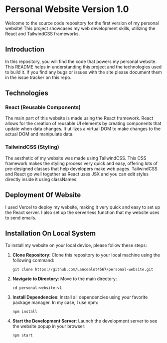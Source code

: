 # Personal Website Version 1.0

Welcome to the source code repository for the first version of my personal website! This project showcases my web development skills, utilizing the React and TailwindCSS frameworks.

## Introduction

In this repository, you will find the code that powers my personal website. This README helps in understanding this project and the technologies used to build it. If you find any bugs or issues with the site please document them in the issue tracker on this repo.

## Technologies

### React (Reusable Components)

The main part of this website is made using the React framework. React allows for the creation of reusable UI elements by creating components that update when data changes. It utilizes a virtual DOM to make changes to the actual DOM and manipulate data.

### TailwindCSS (Styling)

The aesthetic of my website was made using TailwindCSS. This CSS framework makes the styling process very quick and easy, offering lots of pre-designed classes that help developers make web pages. TailwindCSS and React go well together as React uses JSX and you can edit styles directly inside it using classNames.

## Deployment Of Website

I used Vercel to deploy my website, making it very quick and easy to set up the React server. I also set up the serverless function that my website uses to send emails.

## Installation On Local System

To install my website on your local device, please follow these steps:

1. **Clone Repository**: Clone this repository to your local machine using the following command:

   ```
   git clone https://github.com/Lancealot4567/personal-website.git
   ```

2. **Navigate to Directory**: Move to the main directory:

   ```
   cd personal-website-v1
   ```

3. **Install Dependencies**: Install all dependencies using your favorite package manager. In my case, I use npm:

   ```
   npm install
   ```

4. **Start the Development Server**: Launch the development server to see the website popup in your browser:

   ```
   npm start
   ```

